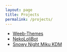 ```yaml
---
layout: page
title: Projects
permalink: /projects/
---
```


- [Weeb-Themes](http://jurassicplayer.github.io/Weeb-Themes)
- [NekoLoliBot](http://jurassicplayer.github.io/NekoLoliBot)
- [Snowy Night Miku KDM](http://kde-look.org/content/show.php/Snowy+Night+Miku?content=164518)
